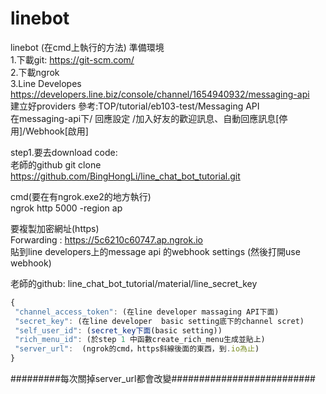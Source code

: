 # linebot

linebot  (在cmd上執行的方法)
準備環境  
1.下載git: https://git-scm.com/  
2.下載ngrok  
3.Line Developes  
https://developers.line.biz/console/channel/1654940932/messaging-api  
建立好providers 參考:TOP/tutorial/eb103-test/Messaging API  
在messaging-api下/ 回應設定 /加入好友的歡迎訊息、自動回應訊息[停用]/Webhook[啟用]  


step1.要去download code:  
老師的github git clone https://github.com/BingHongLi/line_chat_bot_tutorial.git  


cmd(要在有ngrok.exe2的地方執行)  
ngrok http 5000 -region ap  

要複製加密網址(https)  
Forwarding : https://5c6210c60747.ap.ngrok.io   
貼到line developers上的message api 的webhook settings (然後打開use webhook)  


老師的github: line_chat_bot_tutorial/material/line_secret_key  
 ```js
{
  "channel_access_token": (在line developer massaging API下面)
  "secret_key": (在line developer  basic setting底下的channel scret)
  "self_user_id": (secret_key下面(basic setting))
  "rich_menu_id": (於step 1 中函數create_rich_menu生成並貼上)
  "server_url":  (ngrok的cmd，https斜線後面的東西，到.io為止)
}
```
#########每次關掉server_url都會改變##########################
